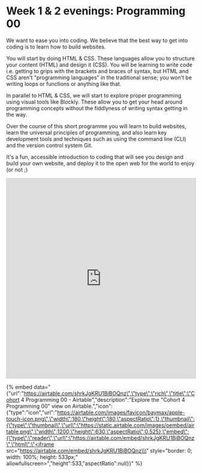 # Week 1 & 2 evenings: Programming 00

We want to ease you into coding. We believe that the best way to get into coding is to learn how to build websites.

You will start by doing HTML & CSS. These languages allow you to structure your content (HTML) and design it (CSS). You will be learning to write code i.e. getting to grips with the brackets and braces of syntax, but HTML and CSS aren't "programming languages" in the traditional sense; you won't be writing loops or functions or anything like that. 

In parallel to HTML & CSS, we will start to explore proper programming using visual tools like Blockly. These allow you to get your head around programming concepts without the fiddlyness of writing syntax getting in the way.

Over the course of this short programme you will learn to build websites, learn the universal principles of programming, and also learn key development tools and techniques such as using the command line (CLI) and the version control system Git.

It's a fun, accessible introduction to coding that will see you design and build your own website, and deploy it to the open web for the world to enjoy (or not ;)

<iframe class="airtable-embed" src="https://airtable.com/embed/shrkJgKRU1BiBOQnz?backgroundColor=pink&viewControls=on" frameborder="0" onmousewheel="" width="100%" height="533" style="background: transparent; border: 1px solid #ccc;"></iframe>


{% embed data="{"url":"https://airtable.com/shrkJgKRU1BiBOQnz\",\"type\":\"rich\",\"title\":\"Cohort 4 Programming 00 - Airtable","description":"Explore the \"Cohort 4 Programming 00\" view on Airtable.","icon":{"type":"icon","url":"https://airtable.com/images/favicon/baymax/apple-touch-icon.png\",\"width\":180,\"height\":180,\"aspectRatio\":1},\"thumbnail\":{\"type\":\"thumbnail\",\"url\":\"https://static.airtable.com/images/oembed/airtable.png\",\"width\":1200,\"height\":630,\"aspectRatio\":0.525},\"embed\":{\"type\":\"reader\",\"url\":\"https://airtable.com/embed/shrkJgKRU1BiBOQnz\",\"html\":\"<iframe src=\"https://airtable.com/embed/shrkJgKRU1BiBOQnz\\\" style=\"border: 0; width: 100%; height: 533px;\" allowfullscreen></iframe>","height":533,"aspectRatio":null}}" %} 
